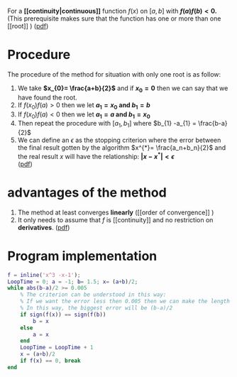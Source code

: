 For a **[[continuity|continuous]]** function $f(x)$ on $[a,b]$ with **$f (a) f (b)<0$.** (This prerequisite makes sure that the function has one or more than one [[root]] ) ([pdf](zotero://open-pdf/library/items/I5WT2TUR?page=13&annotation=CAT3PTVA))
# Procedure
The procedure of the method for situation with only one root is as follow: 
1. We take **$x_{0}= \frac{a+b}{2}$** and if **$x_{0} = 0$** then we can say that we have found the root. 
2. If $f(x_0)f(a)>0$ then we let **$a_{1}= x_0$ and $b_{1}= b$**
3. If $f (x_{0}) f (a) < 0$ then we let **$a_{1}=a$ and $b_{1} = x_0$**
4. Then repeat the procedure with $[a_1,b_1]$ where $b_{1} -a_{1} = \frac{b-a}{2}$ 
5. We can define an $\epsilon$ as the stopping criterion where the error between the final result gotten by the algorithm $x^{*}= \frac{a_n+b_n}{2}$ and the real result $x$ will have the relationship: **$|x-x^*|<\epsilon$**  
 ([pdf](zotero://open-pdf/library/items/I5WT2TUR?page=16&annotation=BS844USS))
# advantages of the method 
1. The method at least converges **linearly** ([[order of convergence]] )
2. It only needs to assume that $f$ is [[continuity]] and no restriction on **derivatives**. 
([pdf](zotero://open-pdf/library/items/X3UESHXG?page=83&annotation=T77Q84IQ))
# Program implementation
```matlab
f = inline('x^3 -x-1');
LoopTime = 0; a = -1; b= 1.5; x= (a+b)/2; 
while abs(b-a)/2 >= 0.005  
	% The criterion can be understood in this way:
	% If we want the error less then 0.005 then we can make the length of half of the domain less than it because the error is |x - x^*|
	% In this way, the biggest error will be (b-a)/2 
	if sign(f(x)) == sign(f(b))
		b = x
	else 
		a = x
	end  
	LoopTime = LoopTime + 1
	x = (a+b)/2
	if f(x) == 0, break
end 
```
<!--SR:!2023-03-09,3,250-->








